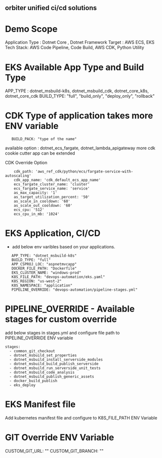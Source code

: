 ## orbiter unified ci/cd solutions

# Demo Scope
Application Type : Dotnet Core , Dotnet Framework
Target : AWS ECS, EKS
Tech Stack: AWS Code Pipeline, Code Build, AWS CDK, Python Utility


# EKS Available App Type and Build Type 
APP_TYPE : dotnet_msbuild-k8s, dotnet_msbuild_cdk, dotnet_core_k8s, dotnet_core_cdk
BUILD_TYPE: "full", "build_only", "deploy_only", "rollback"

# CDK Type of application takes more ENV variable

```
   BUILD_PACK: "type of the name"

```
available option : dotnet_ecs_fargate, dotnet_lambda_apigateway
more cdk cookie cutter app can be extended

CDK Override Option
```
    cdk_path: 'aws_ref_cdk/python/ecs/fargate-service-with-autoscaling'
    cdk_app_name: 'cdk_default_ecs_app_name'
    ecs_fargate_cluster_name: 'cluster'
    ecs_fargate_service_name: 'service'
    as_max_capacity: '1'
    as_target_utilization_percent: '50'
    as_scale_in_cooldown: '60'
    as_scale_out_cooldown: '60' 
    ecs_cpu: '512'
    ecs_cpu_in_mb: '1024'
```

# EKS Application, CI/CD

- add below env varibles based on your applications.

```
   APP_TYPE: "dotnet_msbuild-k8s"
   BUILD_TYPE: "full"
   APP_CSPROJ_LOC: "aspnetmvcapp"
   DOCKER_FILE_PATH: "Dockerfile"
   EKS_CLUSTER_NAME: "windows-prod"
   K8S_FILE_PATH: "devops-automation/eks.yaml"
   K8S_REGION: "us-west-2"
   K8S_NAMESPACE: "application"
   PIPELINE_OVERRIDE: "devops-automation/pipeline-stages.yml"
```

# PIPELINE_OVERRIDE - Available stages for custom override

 add below stages in stages.yml and configure file path to PIPELINE_OVERRIDE ENV variable
 ```
 stages: 
   - common_git_checkout
   - dotnet_msbuild_set_properties
   - dotnet_msbuild_install_serverside_modules
   - dotnet_msbuild_build_publish_serverside
   - dotnet_msbuild_run_serverside_unit_tests
   - dotnet_msbuild_code_analysis
   - dotnet_msbuild_publish_generic_assets
   - docker_build_publish
   - eks_deploy

```   


# EKS Manifest file
Add kubernetes manifest file and configure to K8S_FILE_PATH ENV Variable


# GIT Override ENV Variable

CUSTOM_GIT_URL: ""
CUSTOM_GIT_BRANCH: ""
